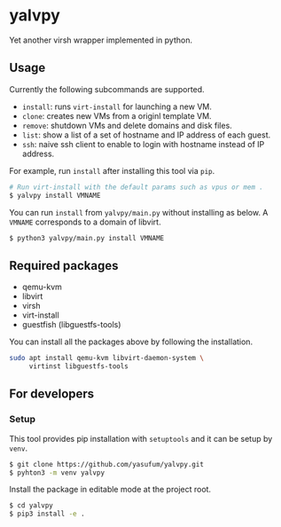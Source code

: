# yalvpy

Yet another virsh wrapper implemented in python.

## Usage

Currently the following subcommands are supported.

* `install`: runs `virt-install` for launching a new VM.
* `clone`: creates new VMs from a originl template VM. 
* `remove`: shutdown VMs and delete domains and disk files.
* `list`: show a list of a set of hostname and IP address of each guest.
* `ssh`: naive ssh client to enable to login with hostname
  instead of IP address.

For example, run `install` after installing this tool via `pip`.

```sh
# Run virt-install with the default params such as vpus or mem .
$ yalvpy install VMNAME
```

You can run `install` from `yalvpy/main.py` without installing as below.
A `VMNAME` corresponds to a domain of libvirt.

```sh
$ python3 yalvpy/main.py install VMNAME
```


## Required packages

* qemu-kvm
* libvirt
* virsh
* virt-install
* guestfish (libguestfs-tools)

You can install all the packages above by following the installation.

```sh
sudo apt install qemu-kvm libvirt-daemon-system \
     virtinst libguestfs-tools
```

## For developers

### Setup

This tool provides pip installation with `setuptools` and it can be setup
by `venv`.

```sh
$ git clone https://github.com/yasufum/yalvpy.git
$ pyhton3 -m venv yalvpy
```

Install the package in editable mode at the project root.

```sh
$ cd yalvpy
$ pip3 install -e .
```
